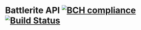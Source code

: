# Battlerite API [![BCH compliance](https://bettercodehub.com/edge/badge/Abdelrhman-Mohamed201/battlerite-api?branch=master)](https://bettercodehub.com/) [![Build Status](https://travis-ci.org/Abdelrhman-Mohamed201/battlerite-api.svg?branch=master)](https://travis-ci.org/Abdelrhman-Mohamed201/battlerite-api)